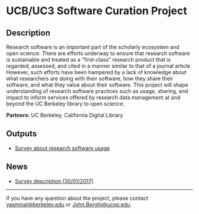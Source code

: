 # UCB/UC3 Software Curation Project

## Description 

Research software is an important part of the scholarly ecosystem and open science. There are efforts underway to ensure that research software is sustainable and treated as a “first-class” research product that is regarded, assessed, and cited in a manner similar to that of a journal article However, such efforts have been hampered by a lack of knowledge about what researchers are doing with their software, how they share their software, and what they value about their software. This project will shape understanding of research software practices such as usage, sharing, and impact to inform services offered by research data management at and beyond the UC Berkeley library to open science.


**Partners:** UC Berkeley, California Digital Library

## Outputs
* [Survey about research software usage](http://news.lib.berkeley.edu/2017/01/30/software-survey/)

## News
* [Survey description (30/01/2017)](https://berkeley.qualtrics.com/jfe/form/SV_aXc6OrbCpg26wo5)

---------

If you have any question about the project, please contact yasminal@berkeley.edu or John.Borghi@ucop.edu.

